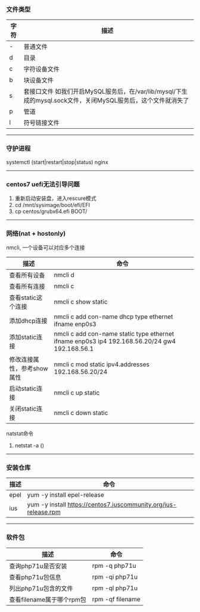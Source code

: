 ### 文件类型
| 字符 | 描述 |
|----|----|
| \- |普通文件|
| d |目录|
| c |字符设备文件|
| b |块设备文件|
| s |套接口文件 如我们开启MySQL服务后，在/var/lib/mysql/下生成的mysql.sock文件，关闭MySQL服务后，这个文件就消失了|
| p |管道|
| l |符号链接文件|

***

### 守护进程
systemctl (start|restart|stop|status) nginx

***

### centos7 uefi无法引导问题
1. 重新启动安装盘，进入rescure模式
2. cd /mnt/sysimage/boot/efi/EFI
3. cp centos/grubx64.efi BOOT/

***

### 网络(nat + hostonly)
nmcli, 一个设备可以对应多个连接

| 描述  | 命令 |
|------|------|
|查看所有设备|nmcli d|
|查看所有连接|nmcli c|
|查看static这个连接|nmcli c show static|
|添加dhcp连接|nmcli c add con-name dhcp type ethernet ifname enp0s3|
|添加static连接|nmcli c add con-name static type ethernet ifname enp0s3 ip4 192.168.56.20/24 gw4 192.168.56.1|
|修改连接属性，参考show属性|nmcli c mod static ipv4.addresses 192.168.56.20/24|
|启动static连接|nmcli c up static|
|关闭static连接|nmcli c down static|

natstat命令
1. netstat -a ()

***

### 安装仓库
|描述|命令|
|----|----|
|epel|yum -y install epel-release|
|ius |yum -y install https://centos7.iuscommunity.org/ius-release.rpm|

***

### 软件包
|描述|命令|
|----|----|
|查询php71u是否安装|rpm -q php71u|
|查看php71u包信息|rpm -qi php71u|
|列出php71u包含的文件|rpm -ql php71u|
|查看filename属于哪个rpm包|rpm -qf filename|
